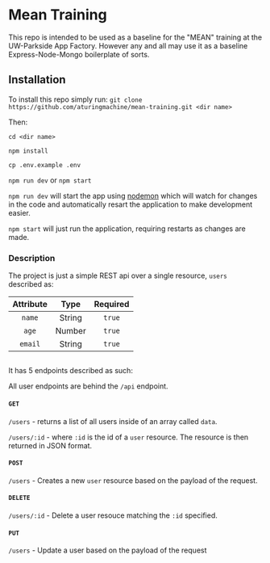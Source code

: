 # Mean Training

This repo is intended to be used as a baseline for the "MEAN" training at the UW-Parkside App Factory. However any and all may use it as a baseline Express-Node-Mongo boilerplate of sorts.

## Installation

To install this repo simply run:
`git clone https://github.com/aturingmachine/mean-training.git <dir name>`

Then: 

`cd <dir name>` 

`npm install`

`cp .env.example .env`

`npm run dev` or `npm start`

`npm run dev` will start the app using [nodemon](https://github.com/remy/nodemon) which will watch for changes in the code and automatically resart the application to make development easier.

`npm start` will just run the application, requiring restarts as changes are made.

### Description

The project is just a simple REST api over a single resource, `users` described as:

| Attribute     | Type          | Required|
| :-------------: |:-------------:| :-----:  |
| `name`      	| String 		| `true`  |
| `age`      	| Number        | `true`  |
| `email` 		| String        | `true`  |

##

It has 5 endpoints described as such:

All user endpoints are behind the `/api` endpoint.

#### `GET`
`/users` - returns a list of all users inside of an array called `data`.

`/users/:id` - where `:id` is the id of a `user` resource. The resource is then returned in JSON format.

#### `POST`
`/users` - Creates a new `user` resource based on the payload of the request.

#### `DELETE`
`/users/:id` - Delete a user resouce matching the `:id` specified.

#### `PUT`
`/users` - Update a user based on the payload of the request